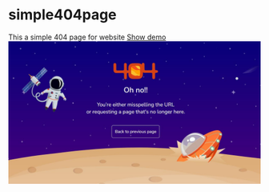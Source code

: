 # simple404page
This a simple 404 page for website
<a href="https://truesolusi.blogspot.com">Show demo</a>
  <img
    src="https://github.com/setiawanclan23/simple404page/blob/ed74cc7a24374adada082a0d9181fcf860d4d54c/photo1686314088.jpeg"
  />

